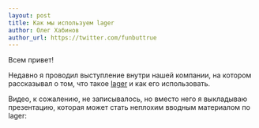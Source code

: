```yaml
---
layout: post
title: Как мы используем lager
author: Олег Хабинов
author_url: https://twitter.com/funbuttrue
---
```


Всем привет!

Недавно я проводил выступление внутри нашей компании, на котором рассказывал о том, что такое <a href="https://github.com/basho/lager">lager</a> и как его использовать.

Видео, к сожалению, не записывалось, но вместо него я выкладываю презентацию, которая может стать неплохим вводным материалом по lager:
<script async class="speakerdeck-embed" data-id="88fa5ab0d1d1013036242e00bc1b59c4" data-ratio="1.33333333333333" src="//speakerdeck.com/assets/embed.js"></script>